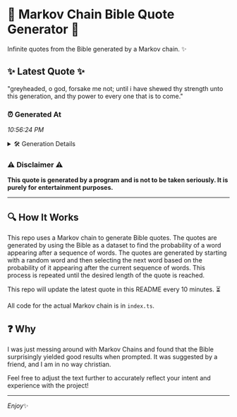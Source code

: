 # 📖 Markov Chain Bible Quote Generator 📖

Infinite quotes from the Bible generated by a Markov chain. ✨

## ✨ Latest Quote ✨
"greyheaded, o god, forsake me not; until i have shewed thy strength unto this generation, and thy power to every one that is to come."

### ⏰ Generated At
*10:56:24 PM*

<details>
    <summary>🛠️ Generation Details</summary>
    <p>
        <strong>🌱 Seed:</strong> greyheaded,<br>
        <strong>🔄 Iterations:</strong> 24<br>
        <strong>📜 Context History:</strong><br>[ greyheaded, ]: o<br>[ greyheaded,, o ]: god,<br>[ greyheaded,, o, god, ]: forsake<br>[ greyheaded,, o, god,, forsake ]: me<br>[ greyheaded,, o, god,, forsake, me ]: not;<br>[ greyheaded,, o, god,, forsake, me, not; ]: until<br>[ o, god,, forsake, me, not;, until ]: i<br>[ god,, forsake, me, not;, until, i ]: have<br>[ forsake, me, not;, until, i, have ]: shewed<br>[ me, not;, until, i, have, shewed ]: thy<br>[ not;, until, i, have, shewed, thy ]: strength<br>[ until, i, have, shewed, thy, strength ]: unto<br>[ i, have, shewed, thy, strength, unto ]: this<br>[ have, shewed, thy, strength, unto, this ]: generation,<br>[ shewed, thy, strength, unto, this, generation, ]: and<br>[ thy, strength, unto, this, generation,, and ]: thy<br>[ strength, unto, this, generation,, and, thy ]: power<br>[ unto, this, generation,, and, thy, power ]: to<br>[ this, generation,, and, thy, power, to ]: every<br>[ generation,, and, thy, power, to, every ]: one<br>[ and, thy, power, to, every, one ]: that<br>[ thy, power, to, every, one, that ]: is<br>[ power, to, every, one, that, is ]: to<br>[ to, every, one, that, is, to ]: come.<br>
    </p>
</details>

### ⚠️ Disclaimer ⚠️
**This quote is generated by a program and is not to be taken seriously. It is purely for entertainment purposes.**

---

## 🔍 How It Works

This repo uses a Markov chain to generate Bible quotes. The quotes are generated by using the Bible as a dataset to find the probability of a word appearing after a sequence of words. The quotes are generated by starting with a random word and then selecting the next word based on the probability of it appearing after the current sequence of words. This process is repeated until the desired length of the quote is reached.

This repo will update the latest quote in this README every 10 minutes. ⏳

All code for the actual Markov chain is in `index.ts`.

## ❓ Why

I was just messing around with Markov Chains and found that the Bible surprisingly yielded good results when prompted. 
It was suggested by a friend, and I am in no way christian.

Feel free to adjust the text further to accurately reflect your intent and experience with the project!

---

*Enjoy*✨
